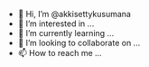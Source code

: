 - 👋 Hi, I’m @akkisettykusumana
- 👀 I’m interested in ...
- 🌱 I’m currently learning ...
- 💞️ I’m looking to collaborate on ...
- 📫 How to reach me ...

<!---
akkisettykusumana/akkisettykusumana is a ✨ special ✨ repository because its `README.md` (this file) appears on your GitHub profile.
You can click the Preview link to take a look at your changes.
--->
